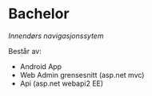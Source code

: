 # Bachelor
_Innendørs navigasjonssytem_

Består av:
* Android App
* Web Admin grensesnitt (asp.net mvc)
* Api (asp.net webapi2 EE)
